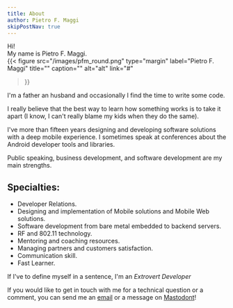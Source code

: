 ```yaml
---
title: About
author: Pietro F. Maggi
skipPostNav: true
---
```



Hi!<br>
My name is Pietro F. Maggi.<br>
{{< figure
  src="/images/pfm_round.png"
  type="margin"
  label="Pietro F. Maggi"
  title=""
  caption=""
  alt="alt"
  link="#"
>}}

I'm a father an husband and occasionally I find the time to write some code.

I really believe that the best way to learn how something works is to take it apart (I know, I can't really blame my kids when they do the same).

I've more than fifteen years designing and developing software solutions with a deep mobile experience. I sometimes speak at conferences about the Android developer tools and libraries.

Public speaking, business development, and software development are my main strengths.

## Specialties:

- Developer Relations.
- Designing and implementation of Mobile solutions and Mobile Web solutions.
- Software development from bare metal embedded to backend servers.
- RF and 802.11 technology.
- Mentoring and coaching resources.
- Managing partners and customers satisfaction.
- Communication skill.
- Fast Learner.

If I've to define myself in a sentence, I'm an *Extrovert Developer*

If you would like to get in touch with me for a technical question or a comment, you can send me an [email][0] or a message on [Mastodont][1]!

[0]: mailto:blog@pietromaggi.com
[1]: https://androiddev.social/@pfmaggi

